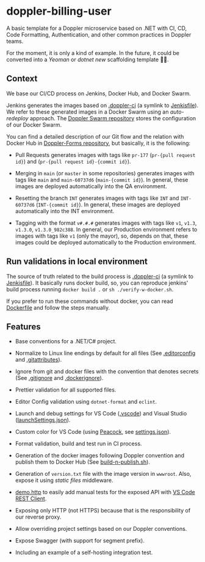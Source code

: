 # doppler-billing-user

A basic template for a Doppler microservice based on .NET with CI, CD, Code Formatting, Authentication, and other common practices in Doppler teams.

For the moment, it is only a kind of example. In the future, it could be converted into a _Yeoman_ or _dotnet new_ scaffolding template 🤷‍♂️.

## Context

We base our CI/CD process on Jenkins, Docker Hub, and Docker Swarm.

Jenkins generates the images based on [.doppler-ci](./.doppler-ci) (a symlink to [Jenkisfile](./Jenkinsfile)). We refer to these generated images in a Docker Swarm using an _auto-redeploy_ approach. The [Doppler Swarm repository](https://github.com/MakingSense/doppler-swarm) stores the configuration of our Docker Swarm.

You can find a detailed description of our Git flow and the relation with Docker Hub in [Doppler-Forms repository](https://github.com/MakingSense/doppler-forms/blob/master/README.md#continuous-deployment-to-test-and-production-environments), but basically, it is the following:

- Pull Requests generates images with tags like `pr-177` (`pr-{pull request id}`) and (`pr-{pull request id}-{commit id}`).

- Merging in `main` (or `master` in some repositories) generates images with tags like `main` and `main-60737d6` (`main-{commit id}`). In general, these images are deployed automatically into the QA environment.

- Resetting the branch `INT` generates images with tags like `INT` and `INT-60737d6` (`INT-{commit id}`). In general, these images are deployed automatically into the INT environment.

- Tagging with the format `v#.#.#` generates images with tags like `v1`, `v1.3`, `v1.3.0`, `v1.3.0_982c388`. In general, our Production environment refers to images with tags like `v1` (only the mayor), so, depends on that, these images could be deployed automatically to the Production environment.

## Run validations in local environment

The source of truth related to the build process is [.doppler-ci](./.doppler-ci) (a symlink to [Jenkisfile](./Jenkinsfile)). It basically runs docker build, so, you can reproduce jenkins' build process running `docker build .` or `sh ./verify-w-docker.sh`.

If you prefer to run these commands without docker, you can read [Dockerfile](./Dockerfile) and follow the steps manually.

## Features

- Base conventions for a .NET/C# project.

- Normalize to Linux line endings by default for all files (See [.editorconfig](./.editorconfig) and [.gitattributes](./.gitattributes)).

- Ignore from git and docker files with the convention that denotes secrets (See [.gitignore](./.gitignore) and [.dockerignore](./.dockerignore)).

- Prettier validation for all supported files.

- Editor Config validation using `dotnet-format` and `eclint`.

- Launch and debug settings for VS Code ([.vscode](./.vscode)) and Visual Studio ([launchSettings.json](./Doppler.HelloMicroserver/../Doppler.BillingUser/Properties/launchSettings.json)).

- Custom color for VS Code (using [Peacock](https://marketplace.visualstudio.com/items?itemName=johnpapa.vscode-peacock&wt.mc_id=vscodepeacock-github-jopapa), see [settings.json](./.vscode/settings.json)).

- Format validation, build and test run in CI process.

- Generation of the docker images following Doppler convention and publish them to Docker Hub (See [build-n-publish.sh](./build-n-publish.sh)).

- Generation of `version.txt` file with the image version in `wwwroot`. Also, expose it using _static files_ middleware.

- [demo.http](./demo.http) to easily add manual tests for the exposed API with [VS Code REST Client](https://marketplace.visualstudio.com/items?itemName=humao.rest-client).

- Exposing only HTTP (not HTTPS) because that is the responsibility of our reverse proxy.

- Allow overriding project settings based on our Doppler conventions.

- Expose Swagger (with support for segment prefix).

- Including an example of a self-hosting integration test.
